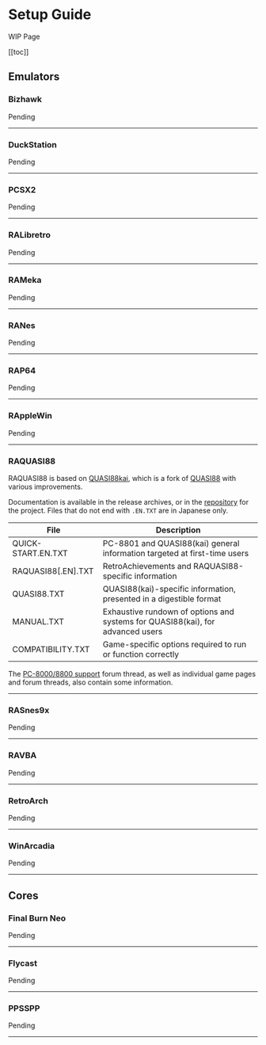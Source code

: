 # Setup Guide

WIP Page

[[toc]]

## Emulators

### Bizhawk

Pending

---

### DuckStation

Pending

---

### PCSX2

Pending

---

### RALibretro

Pending

---

### RAMeka

Pending

---

### RANes

Pending

---

### RAP64

Pending

---

### RAppleWin

Pending

---

### RAQUASI88

RAQUASI88 is based on [QUASI88kai](https://github.com/rzumer/quasi88), which is a fork of [QUASI88](https://www.eonet.ne.jp/~showtime/quasi88/) with various improvements.

Documentation is available in the release archives, or in the [repository](https://github.com/rzumer/quasi88/tree/develop/document) for the project. Files that do not end with `.EN.TXT` are in Japanese only.

| File               | Description                                                                    |
| ------------------ | ------------------------------------------------------------------------------ |
| QUICK-START.EN.TXT | PC-8801 and QUASI88(kai) general information targeted at first-time users      |
| RAQUASI88[.EN].TXT | RetroAchievements and RAQUASI88-specific information                           |
| QUASI88.TXT        | QUASI88(kai)-specific information, presented in a digestible format            |
| MANUAL.TXT         | Exhaustive rundown of options and systems for QUASI88(kai), for advanced users |
| COMPATIBILITY.TXT  | Game-specific options required to run or function correctly                    |

The [PC-8000/8800 support](https://retroachievements.org/viewtopic.php?t=8329) forum thread, as well as individual game pages and forum threads, also contain some information.

---

### RASnes9x

Pending

---

### RAVBA

Pending

---

### RetroArch

Pending

---

### WinArcadia

Pending

---

## Cores

### Final Burn Neo

Pending

---

### Flycast

Pending

---

### PPSSPP

Pending

---
